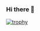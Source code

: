 ### Hi there 👋

[![trophy](https://github-profile-trophy.vercel.app/?username=morten-olsen)](https://github.com/ryo-ma/github-profile-trophy)
